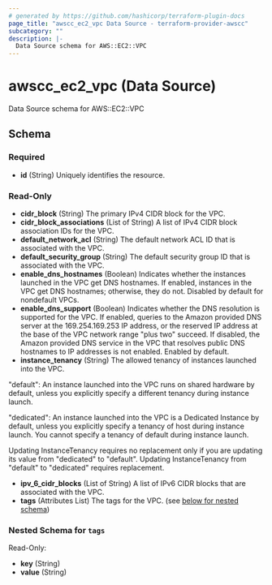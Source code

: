 ```yaml
---
# generated by https://github.com/hashicorp/terraform-plugin-docs
page_title: "awscc_ec2_vpc Data Source - terraform-provider-awscc"
subcategory: ""
description: |-
  Data Source schema for AWS::EC2::VPC
---
```


# awscc_ec2_vpc (Data Source)

Data Source schema for AWS::EC2::VPC



<!-- schema generated by tfplugindocs -->
## Schema

### Required

- **id** (String) Uniquely identifies the resource.

### Read-Only

- **cidr_block** (String) The primary IPv4 CIDR block for the VPC.
- **cidr_block_associations** (List of String) A list of IPv4 CIDR block association IDs for the VPC.
- **default_network_acl** (String) The default network ACL ID that is associated with the VPC.
- **default_security_group** (String) The default security group ID that is associated with the VPC.
- **enable_dns_hostnames** (Boolean) Indicates whether the instances launched in the VPC get DNS hostnames. If enabled, instances in the VPC get DNS hostnames; otherwise, they do not. Disabled by default for nondefault VPCs.
- **enable_dns_support** (Boolean) Indicates whether the DNS resolution is supported for the VPC. If enabled, queries to the Amazon provided DNS server at the 169.254.169.253 IP address, or the reserved IP address at the base of the VPC network range "plus two" succeed. If disabled, the Amazon provided DNS service in the VPC that resolves public DNS hostnames to IP addresses is not enabled. Enabled by default.
- **instance_tenancy** (String) The allowed tenancy of instances launched into the VPC.

"default": An instance launched into the VPC runs on shared hardware by default, unless you explicitly specify a different tenancy during instance launch.

"dedicated": An instance launched into the VPC is a Dedicated Instance by default, unless you explicitly specify a tenancy of host during instance launch. You cannot specify a tenancy of default during instance launch.

Updating InstanceTenancy requires no replacement only if you are updating its value from "dedicated" to "default". Updating InstanceTenancy from "default" to "dedicated" requires replacement.
- **ipv_6_cidr_blocks** (List of String) A list of IPv6 CIDR blocks that are associated with the VPC.
- **tags** (Attributes List) The tags for the VPC. (see [below for nested schema](#nestedatt--tags))

<a id="nestedatt--tags"></a>
### Nested Schema for `tags`

Read-Only:

- **key** (String)
- **value** (String)


